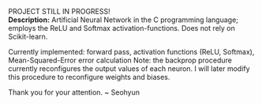 PROJECT STILL IN PROGRESS! <br>
<b>Description:</b> Artificial Neural Network in the C programming language; employs the ReLU and Softmax activation-functions. Does not rely on Scikit-learn.

Currently implemented: forward pass, activation functions (ReLU, Softmax), Mean-Squared-Error error calculation
Note: the backprop procedure currently reconfigures the output values of each neuron. I will later modify this procedure to reconfigure weights and biases.

Thank you for your attention.
~ Seohyun
